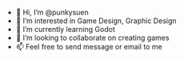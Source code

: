 - 👋 Hi, I’m @punkysuen
- 👀 I’m interested in Game Design, Graphic Design
- 🌱 I’m currently learning Godot
- 💞️ I’m looking to collaborate on creating games
- 📫 Feel free to send message or email to me

<!---
punkysuen/punkysuen is a ✨ special ✨ repository because its `README.md` (this file) appears on your GitHub profile.
You can click the Preview link to take a look at your changes.
--->
